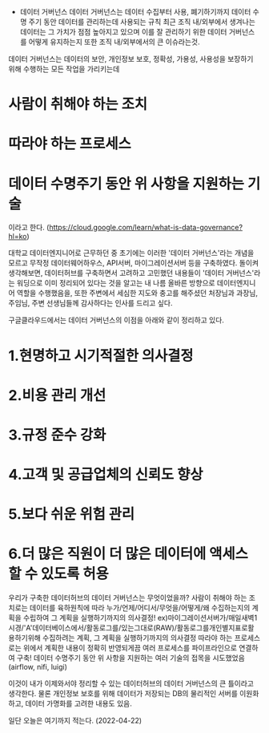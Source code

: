 - 데이터 거버넌스
데이터 거버넌스는 데이터 수집부터 사용, 폐기하기까지 데이터 수명 주기 동안 데이터를 관리하는데 사용되는 규칙
최근 조직 내/외부에서 생겨나는 데이터는 그 가치가 점점 높아지고 있으며 이를 잘 관리하기 위한 데이터 거버넌스를 어떻게 유지하는지 또한 조직 내/외부에서의 큰 이슈라는것.

데이터 거버넌스는 데이터의 보안, 개인정보 보호, 정확성, 가용성, 사용성을 보장하기 위해 수행하는 모든 작업을 가리키는데
# 사람이 취해야 하는 조치
# 따라야 하는 프로세스
# 데이터 수명주기 동안 위 사항을 지원하는 기술
이라고 한다.
(https://cloud.google.com/learn/what-is-data-governance?hl=ko)

대학교 데이터엔지니어로 근무하던 중 초기에는 이러한 '데이터 거버넌스'라는 개념을 모르고 무작정 데이터웨어하우스, API서버, 마이그레이션서버 등을 구축하였다.
돌이켜 생각해보면, 데이터허브를 구축하면서 고려하고 고민했던 내용들이 '데이터 거버넌스'라는 워딩으로 이미 정리되어 있다는 것을 알고는 내 나름 올바른 방향으로
데이터엔지니어 역할을 수행했음을, 또한 주변에서 세심한 지도와 충고를 해주셨던 처장님과 과장님, 주임님, 주변 선생님들께 감사하다는 인사를 드리고 싶다.

구글클라우드에서는 데이터 거버넌스의 이점을 아래와 같이 정리하고 있다.
# 1.현명하고 시기적절한 의사결정
# 2.비용 관리 개선
# 3.규정 준수 강화
# 4.고객 및 공급업체의 신뢰도 향상
# 5.보다 쉬운 위험 관리
# 6.더 많은 직원이 더 많은 데이터에 액세스 할 수 있도록 허용

우리가 구축한 데이터허브의 데이터 거버넌스는 무엇이었을까?
사람이 취해야 하는 조치로는 데이터를 육하원칙에 따라 누가/언제/어디서/무엇을/어떻게/왜 수집하는지의 계획을 수립하여 그 계획을 실행하기까지의 의사결정!
ex)마이그레이션서버가/매일새벽1시경/'A'데이터베이스에서/활동로그를/있는그대로(RAW)/활동로그를개인별지표로활용하기위해 수집하려는 계획, 그 계획을 실행하기까지의 의사결정
따라야 하는 프로세스로는 위에서 계획한 내용이 정확히 반영되게끔 여러 프로세스를 파이프라인으로 연결하여 구축!
데이터 수명주기 동안 위 사항을 지원하는 여러 기술의 접목을 시도했었음(airflow, nifi, luigi)

이것이 내가 이제와서야 정리할 수 있는 데이터허브의 데이터 거버넌스의 큰 틀이라고 생각한다.
물론 개인정보 보호를 위해 데이터가 저장되는 DB의 물리적인 서버를 이원화하고, 데이터 가명화를 고려한 내용도 있음.

일단 오늘은 여기까지 적는다. (2022-04-22)




